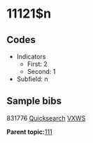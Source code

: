 # 11121$n

## Codes

-   Indicators
    -   First: 2
    -   Second: 1
-   Subfield: n

## Sample bibs

831776 [Quicksearch](https://search.library.yale.edu/catalog/831776) [VXWS](http://prodorbis.library.yale.edu:7014/vxws/GetHoldingsService?bibId=831776)

**Parent topic:**[111](../../tags/111/111.md)


